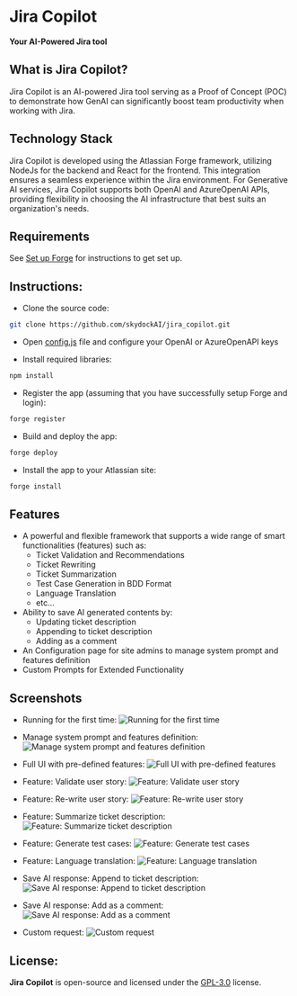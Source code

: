 # Jira Copilot
**Your AI-Powered Jira tool**

## What is Jira Copilot?
Jira Copilot is an AI-powered Jira tool serving as a Proof of Concept (POC) to demonstrate how GenAI can significantly boost team productivity when working with Jira.

## Technology Stack
Jira Copilot is developed using the Atlassian Forge framework, utilizing NodeJs for the backend and React for the frontend. This integration ensures a seamless experience within the Jira environment. For Generative AI services, Jira Copilot supports both OpenAI and AzureOpenAI APIs, providing flexibility in choosing the AI infrastructure that best suits an organization's needs.

## Requirements
See [Set up Forge](https://developer.atlassian.com/platform/forge/set-up-forge/) for instructions to get set up.

## Instructions:
- Clone the source code:
```bash
git clone https://github.com/skydockAI/jira_copilot.git
```
- Open [config.js](/src/resolvers/config.js) file and configure your OpenAI or AzureOpenAPI keys

- Install required libraries:
```bash
npm install
```
- Register the app (assuming that you have successfully setup Forge and login):
```bash
forge register
```

- Build and deploy the app:
```bash
forge deploy
```

- Install the app to your Atlassian site:
```bash
forge install
```

## Features
- A powerful and flexible framework that supports a wide range of smart functionalities (features) such as:
    + Ticket Validation and Recommendations
    + Ticket Rewriting
    + Ticket Summarization
    + Test Case Generation in BDD Format
    + Language Translation
    + etc...
- Ability to save AI generated contents by:
    + Updating ticket description
    + Appending to ticket description
    + Adding as a comment
- An Configuration page for site admins to manage system prompt and features definition
- Custom Prompts for Extended Functionality

## Screenshots
- Running for the first time:
<img src="/resources/first_time.png" alt="Running for the first time"></img>

- Manage system prompt and features definition:
<img src="/resources/config_page.png" alt="Manage system prompt and features definition"></img>

- Full UI with pre-defined features:
<img src="/resources/features_ui.png" alt="Full UI with pre-defined features"></img>

- Feature: Validate user story:
<img src="/resources/feature_validate.png" alt="Feature: Validate user story"></img>

- Feature: Re-write user story:
<img src="/resources/feature_improve.png" alt="Feature: Re-write user story"></img>

- Feature: Summarize ticket description:
<img src="/resources/feature_summarize.png" alt="Feature: Summarize ticket description"></img>

- Feature: Generate test cases:
<img src="/resources/feature_create_test_cases.png" alt="Feature: Generate test cases"></img>

- Feature: Language translation:
<img src="/resources/feature_translate.png" alt="Feature: Language translation"></img>

- Save AI response: Append to ticket description:
<img src="/resources/append_to_description.png" alt="Save AI response: Append to ticket description"></img>

- Save AI response: Add as a comment:
<img src="/resources/add_as_comment.png" alt="Save AI response: Add as a comment"></img>

- Custom request:
<img src="/resources/custom_request.png" alt="Custom request"></img>

## License:
**Jira Copilot** is open-source and licensed under the [GPL-3.0](LICENSE) license.

